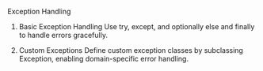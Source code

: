 Exception Handling
1. Basic Exception Handling
Use try, except, and optionally else and finally to handle errors gracefully.

2. Custom Exceptions
Define custom exception classes by subclassing Exception, enabling domain-specific error handling.
